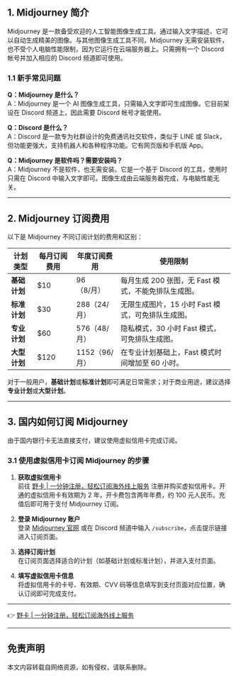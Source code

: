 ## 1. Midjourney 简介

Midjourney 是一款备受欢迎的人工智能图像生成工具。通过输入文字描述，它可以自动生成精美的图像。与其他图像生成工具不同，Midjourney 无需安装软件，也不受个人电脑性能限制，因为它运行在云端服务器上。只需拥有一个 Discord 帐号并加入相应的 Discord 频道即可使用。

### 1.1 新手常见问题

**Q：Midjourney 是什么？**  
A：Midjourney 是一个 AI 图像生成工具，只需输入文字即可生成图像。它目前架设在 Discord 频道上，因此需要 Discord 帐号才能使用。

**Q：Discord 是什么？**  
A：Discord 是一款专为社群设计的免费通讯社交软件，类似于 LINE 或 Slack，但功能更强大，支持机器人和各种程序功能。它有网页版和手机版 App。

**Q：Midjourney 是软件吗？需要安装吗？**  
A：Midjourney 不是软件，也无需安装。它是一个基于 Discord 的工具，使用时只需在 Discord 中输入文字即可。图像生成由云端服务器完成，与电脑性能无关。

---

## 2. Midjourney 订阅费用

以下是 Midjourney 不同订阅计划的费用和区别：

| 计划类型       | 每月订阅费用 | 年度订阅费用         | 使用限制                                                                 |
|----------------|-------------|----------------------|--------------------------------------------------------------------------|
| **基础计划**   | $10         | $96（$8/月）        | 每月生成 200 张图，无 Fast 模式，不能免排队生成图。                      |
| **标准计划**   | $30         | $288（$24/月）      | 无限生成图片，15 小时 Fast 模式，可免排队生成图。                        |
| **专业计划**   | $60         | $576（$48/月）      | 隐私模式，30 小时 Fast 模式，可免排队生成图。                            |
| **大型计划**   | $120        | $1152（$96/月）     | 在专业计划基础上，Fast 模式时间增加至 60 小时。                          |

对于一般用户，**基础计划**或**标准计划**即可满足日常需求；对于商业用途，建议选择**专业计划**或**大型计划**。

---

## 3. 国内如何订阅 Midjourney

由于国内银行卡无法直接支付，建议使用虚拟信用卡完成订阅。

### 3.1 使用虚拟信用卡订阅 Midjourney 的步骤

1. **获取虚拟信用卡**  
   前往 [野卡 | 一分钟注册，轻松订阅海外线上服务](https://bit.ly/bewildcard) 注册并购买虚拟信用卡。开通的虚拟信用卡有效期为 2 年，开卡费包含两年年费，约 100 元人民币。充值后即可用于支付 Midjourney 订阅。

2. **登录 Midjourney 账户**  
   登录 [Midjourney 官网](https://www.midjourney.com/explore) 或在 Discord 频道中输入 `/subscribe`，点击提示链接进入订阅页面。

3. **选择订阅计划**  
   在订阅页面选择适合的计划（如基础计划或标准计划），并进入支付页面。

4. **填写虚拟信用卡信息**  
   将虚拟信用卡的卡号、有效期、CVV 码等信息填写到支付页面对应位置，确认订阅即可完成支付。

---

👉 [野卡 | 一分钟注册，轻松订阅海外线上服务](https://bit.ly/bewildcard)

---

## 免责声明

本文内容转载自网络资源，如有侵权，请联系删除。